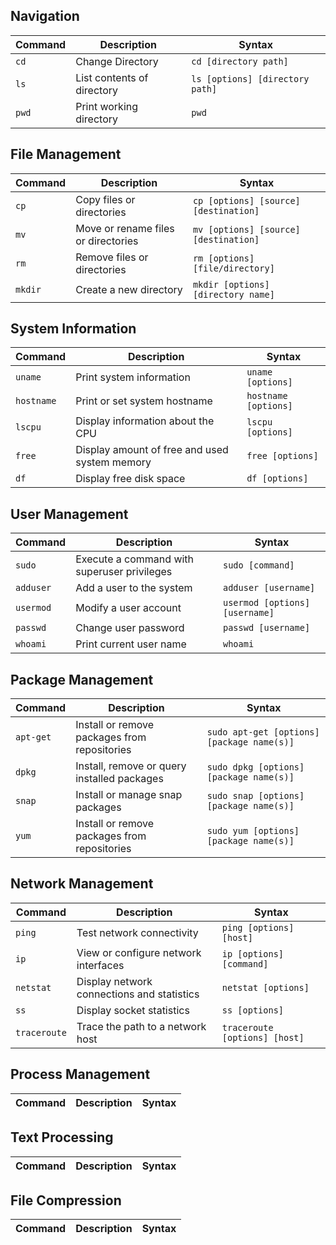 ## Navigation

| Command | Description | Syntax |
| ------- | ----------- | ------ |
| `cd` | Change Directory | `cd [directory path]` |
| `ls` | List contents of directory	 | `ls [options] [directory path]` |
| `pwd` | Print working directory | `pwd` |


## File Management

| Command | Description | Syntax |
| ------- | ----------- | ------ |
| `cp` | Copy files or directories | `cp [options] [source] [destination]` |
| `mv` | Move or rename files or directories | `mv [options] [source] [destination]` |
| `rm` | Remove files or directories | `rm [options] [file/directory]` |
| `mkdir` | Create a new directory | `mkdir [options] [directory name]` |


## System Information

| Command | Description | Syntax |
| ------- | ----------- | ------ |
| `uname` |	Print system information | `uname [options]` |
| `hostname` | Print or set system hostname	| `hostname [options]` |
| `lscpu` | Display information about the CPU | `lscpu [options]` |
| `free` | Display amount of free and used system memory | `free [options]` |
| `df` | Display free disk space | `df [options]` |

## User Management

| Command | Description | Syntax |
| ------- | ----------- | ------ |
| `sudo`	| Execute a command with superuser privileges | `sudo [command]` |
| `adduser` | Add a user to the system | `adduser [username]` |
| `usermod` | Modify a user account | `usermod [options] [username]` |
| `passwd` | Change user password | `passwd [username]` |
| `whoami` | Print current user name | `whoami` |

## Package Management

| Command | Description | Syntax |
| ------- | ----------- | ------ |
| `apt-get` | Install or remove packages from repositories | `sudo apt-get [options] [package name(s)]` |
| `dpkg` | Install, remove or query installed packages | `sudo dpkg [options] [package name(s)]` |
| `snap` | Install or manage snap packages | `sudo snap [options] [package name(s)]` |
| `yum` | Install or remove packages from repositories | `sudo yum [options] [package name(s)]` |

## Network Management

| Command | Description | Syntax |
| ------- | ----------- | ------ |
| `ping` | Test network connectivity| `ping [options] [host]` |
| `ip` | View or configure network interfaces | `ip [options] [command]` |
| `netstat` | Display network connections and statistics | `netstat [options]` |
| `ss` | Display socket statistics | `ss [options]` |
| `traceroute` | Trace the path to a network host	| `traceroute [options] [host]` |

## Process Management

| Command | Description | Syntax |
| ------- | ----------- | ------ |

## Text Processing

| Command | Description | Syntax |
| ------- | ----------- | ------ |

## File Compression

| Command | Description | Syntax |
| ------- | ----------- | ------ |